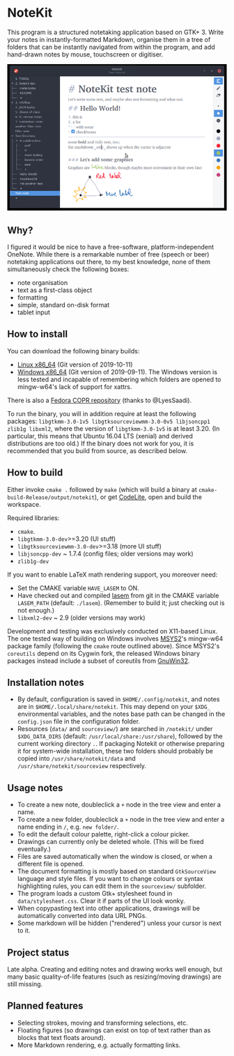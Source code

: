 # NoteKit
This program is a structured notetaking application based on GTK+ 3. Write your notes in instantly-formatted Markdown, organise them in a tree of folders that can be instantly navigated from within the program, and add hand-drawn notes by mouse, touchscreen or digitiser.

![Screenshot](/screenshots/notekit-example.png?raw=true)

## Why?

I figured it would be nice to have a free-software, platform-independent OneNote. While there is a remarkable number of free (speech or beer) notetaking applications out there, to my best knowledge, none of them simultaneously check the following boxes:

* note organisation
* text as a first-class object
* formatting
* simple, standard on-disk format
* tablet input

## How to install

You can download the following binary builds:

* [Linux x86_64](http://twilightro.kafuka.org/%7Eblackhole89/files/notekit-20191011.tar.gz) (Git version of 2019-10-11)
* [Windows x86_64](http://twilightro.kafuka.org/%7Eblackhole89/files/notekit-20190911.zip) (Git version of 2019-09-11). The Windows version is less tested and incapable of remembering which folders are opened to mingw-w64's lack of support for xattrs.

There is also a [Fedora COPR repository](https://copr.fedorainfracloud.org/coprs/lyessaadi/notekit/) (thanks to @LyesSaadi).

To run the binary, you will in addition require at least the following packages: `libgtkmm-3.0-1v5 libgtksourceviewmm-3.0-0v5 libjsoncpp1 zlib1g libxml2`, where the version of `libgtkmm-3.0-1v5` is at least 3.20. (In particular, this means that Ubuntu 16.04 LTS (xenial) and derived distributions are too old.) If the binary does not work for you, it is recommended that you build from source, as described below.

## How to build
Either invoke `cmake .` followed by `make` (which will build a binary at `cmake-build-Release/output/notekit`), or get [CodeLite](https://codelite.org/), open and build the workspace.

Required libraries:

* `cmake`.
* `libgtkmm-3.0-dev`>=3.20 (UI stuff)
* `libgtksourceviewmm-3.0-dev`>=3.18 (more UI stuff)
* `libjsoncpp-dev` ~ 1.7.4 (config files; older versions may work)
* `zlib1g-dev`

If you want to enable LaTeX math rendering support, you moreover need:

* Set the CMAKE variable `HAVE_LASEM` to ON.
* Have checked out and compiled [lasem](https://github.com/GNOME/lasem) from git in the CMAKE variable `LASEM_PATH` (default: `./lasem`). (Remember to build it; just checking out is not enough.)
* `libxml2-dev` ~ 2.9 (older versions may work)

Development and testing was exclusively conducted on X11-based Linux. The one tested way of building on Windows involves [MSYS2](https://www.msys2.org/)'s mingw-w64 package family (following the `cmake` route outlined above). Since MSYS2's `coreutils` depend on its Cygwin fork, the released Windows binary packages instead include a subset of coreutils from [GnuWin32](http://gnuwin32.sourceforge.net/).

## Installation notes
* By default, configuration is saved in `$HOME/.config/notekit`, and notes are in `$HOME/.local/share/notekit`. This may depend on your `$XDG_` environmental variables, and the notes base path can be changed in the `config.json` file in the configuration folder.
* Resources (`data/` and `sourceview/`) are searched in `/notekit/` under `$XDG_DATA_DIRS` (default: `/usr/local/share:/usr/share`), followed by the current working directory `.`. If packaging Notekit or otherwise preparing it for system-wide installation, these two folders should probably be copied into `/usr/share/notekit/data` and `/usr/share/notekit/sourceview` respectively.

## Usage notes
* To create a new note, doubleclick a `+` node in the tree view and enter a name.
* To create a new folder, doubleclick a `+` node in the tree view and enter a name ending in `/`, e.g. `new folder/`.
* To edit the default colour palette, right-click a colour picker.
* Drawings can currently only be deleted whole. (This will be fixed eventually.)
* Files are saved automatically when the window is closed, or when a different file is opened.
* The document formatting is mostly based on standard `GtkSourceView` language and style files. If you want to change colours or syntax highlighting rules, you can edit them in the `sourceview/` subfolder.
* The program loads a custom Gtk+ stylesheet found in `data/stylesheet.css`. Clear it if parts of the UI look wonky.
* When copypasting text into other applications, drawings will be automatically converted into data URL PNGs.
* Some markdown will be hidden ("rendered") unless your cursor is next to it.

## Project status
Late alpha. Creating and editing notes and drawing works well enough, but many basic quality-of-life features (such as resizing/moving drawings) are still missing.

## Planned features
* Selecting strokes, moving and transforming selections, etc.
* Floating figures (so drawings can exist on top of text rather than as blocks that text floats around).
* More Markdown rendering, e.g. actually formatting links.

